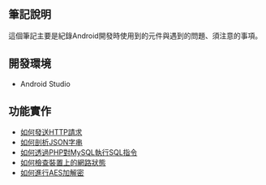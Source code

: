 
筆記說明
--
這個筆記主要是紀錄Android開發時使用到的元件與遇到的問題、須注意的事項。

開發環境
--
* Android Studio

功能實作
-- 
* [如何發送HTTP請求](https://github.com/NeroCube/Android/wiki/%E5%A6%82%E4%BD%95%E7%99%BC%E9%80%81HTTP%E8%AB%8B%E6%B1%82)
* [如何剖析JSON字串]()
* [如何透過PHP對MySQL執行SQL指令]()
* [如何檢查裝置上的網路狀態]()
* [如何進行AES加解密]()
